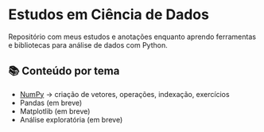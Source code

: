 # Estudos em Ciência de Dados

Repositório com meus estudos e anotações enquanto aprendo ferramentas e bibliotecas para análise de dados com Python.

## 📚 Conteúdo por tema

- [NumPy](https://github.com/luizbatist/estudos-numpy/tree/main/Numpy) → criação de vetores, operações, indexação, exercícios
- Pandas (em breve)
- Matplotlib (em breve)
- Análise exploratória (em breve)
